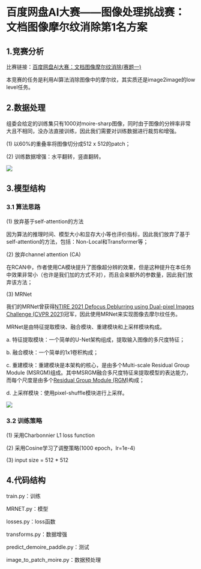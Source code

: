 # 百度网盘AI大赛——图像处理挑战赛：文档图像摩尔纹消除第1名方案

## 1.竞赛分析

比赛链接：[百度网盘AI大赛：文档图像摩尔纹消除(赛题一)](https://aistudio.baidu.com/aistudio/competition/detail/128/0/task-definition)

本竞赛的任务是利用AI算法消除图像中的摩尔纹，其实质还是image2image的low level任务。


## 2.数据处理

组委会给定的训练集只有1000对moire-sharp图像，同时由于图像的分辨率非常大且不相同，没办法直接训练，因此我们需要对训练数据进行裁剪和增强。

(1) 以60%的重叠率将图像切分成512 x 512的patch；

(2) 训练数据增强：水平翻转，竖直翻转。

![](https://ai-studio-static-online.cdn.bcebos.com/8d3369d4cd604e4ca13894612bf62d945c9effb404c7477cbce70654dba61dc5)


## 3.模型结构

### 3.1 算法思路

(1) 放弃基于self-attention的方法

因为算法的推理时间、模型大小和显存大小等也评价指标，因此我们放弃了基于self-attention的方法，包括：Non-Local和Transformer等；

(2) 放弃channel attention (CA)

在RCAN中，作者使用CA模块提升了图像超分辨的效果，但是这种提升在本任务中效果非常小（也许是我们加的方式不对），而且会来额外的参数量，因此我们放弃该方法；

(3) MRNet

我们的MRNet曾获得[NTIRE 2021 Defocus Deblurring using Dual-pixel Images Challenge (CVPR 2021)](https://openaccess.thecvf.com/content/CVPR2021W/NTIRE/papers/Abuolaim_NTIRE_2021_Challenge_for_Defocus_Deblurring_Using_Dual-Pixel_Images_Methods_CVPRW_2021_paper.pdf)冠军，因此使用MRNet来实现图像去摩尔纹任务。


MRNet是由特征提取模块、融合模块、重建模块和上采样模块构成。

a. 特征提取模块：一个简单的U-Net架构组成，提取输入图像的多尺度特征；

b. 融合模块：一个简单的1x1卷积构成；

c. 重建模块：重建模块是本架构的核心，是由多个Multi-scale Residual Group Module (MSRGM)组成。其中MSRGM融合多尺度特征来提取模型的表达能力，而每个尺度是由多个[Residual Group Module (RGM)](https://arxiv.org/abs/1807.02758)构成；

d. 上采样模块：使用pixel-shuffle模块进行上采样。

![](https://ai-studio-static-online.cdn.bcebos.com/fd375d1ac8bd462c919b7b7e7ff2f5436ea7086f63cc4f128c9508c8e8f058ee)


### 3.2 训练策略

(1) 采用Charbonnier L1 loss function

(2) 采用Cosine学习了调整策略(1000 epoch，lr=1e-4)

(3) input size = 512 * 512


## 4.代码结构

train.py：训练

MRNET.py：模型

losses.py：loss函数

transforms.py：数据增强

predict_demoire_paddle.py：测试

image_to_patch_moire.py：数据预处理